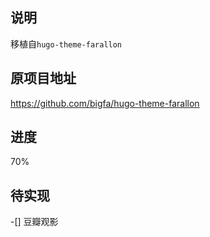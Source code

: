 ## 说明
移植自`hugo-theme-farallon`
## 原项目地址
https://github.com/bigfa/hugo-theme-farallon

## 进度

70%

## 待实现
-[] 豆瓣观影
